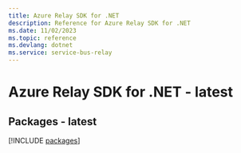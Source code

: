 ```yaml
---
title: Azure Relay SDK for .NET
description: Reference for Azure Relay SDK for .NET
ms.date: 11/02/2023
ms.topic: reference
ms.devlang: dotnet
ms.service: service-bus-relay
---
```

# Azure Relay SDK for .NET - latest
## Packages - latest
[!INCLUDE [packages](relay-index.md)]